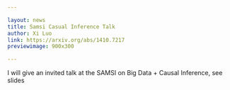 ```yaml
---

layout: news
title: Samsi Casual Inference Talk
author: Xi Luo
link: https://arxiv.org/abs/1410.7217
previewimage: 900x300

---
```


I will give an invited talk at the SAMSI on Big Data + Causal Inference, see slides
